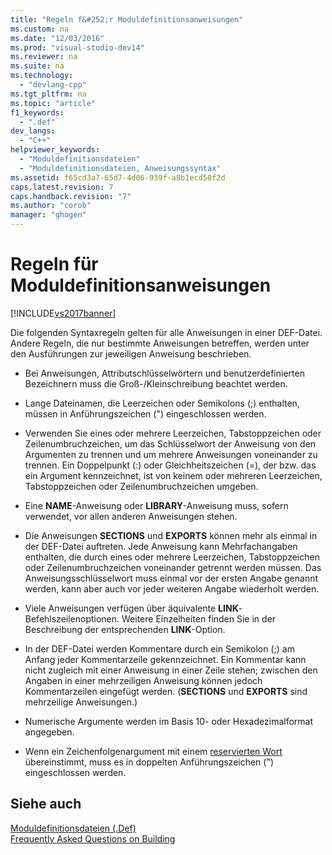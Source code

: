 ```yaml
---
title: "Regeln f&#252;r Moduldefinitionsanweisungen"
ms.custom: na
ms.date: "12/03/2016"
ms.prod: "visual-studio-dev14"
ms.reviewer: na
ms.suite: na
ms.technology: 
  - "devlang-cpp"
ms.tgt_pltfrm: na
ms.topic: "article"
f1_keywords: 
  - ".def"
dev_langs: 
  - "C++"
helpviewer_keywords: 
  - "Moduldefinitionsdateien"
  - "Moduldefinitionsdateien, Anweisungssyntax"
ms.assetid: f65cd3a7-65d7-4d06-939f-a8b1ecd50f2d
caps.latest.revision: 7
caps.handback.revision: "7"
ms.author: "corob"
manager: "ghogen"
---
```

# Regeln f&#252;r Moduldefinitionsanweisungen
[!INCLUDE[vs2017banner](../../assembler/inline/includes/vs2017banner.md)]

Die folgenden Syntaxregeln gelten für alle Anweisungen in einer DEF\-Datei.  Andere Regeln, die nur bestimmte Anweisungen betreffen, werden unter den Ausführungen zur jeweiligen Anweisung beschrieben.  
  
-   Bei Anweisungen, Attributschlüsselwörtern und benutzerdefinierten Bezeichnern muss die Groß\-\/Kleinschreibung beachtet werden.  
  
-   Lange Dateinamen, die Leerzeichen oder Semikolons \(;\) enthalten, müssen in Anführungszeichen \("\) eingeschlossen werden.  
  
-   Verwenden Sie eines oder mehrere Leerzeichen, Tabstoppzeichen oder Zeilenumbruchzeichen, um das Schlüsselwort der Anweisung von den Argumenten zu trennen und um mehrere Anweisungen voneinander zu trennen.  Ein Doppelpunkt \(:\) oder Gleichheitszeichen \(\=\), der bzw. das ein Argument kennzeichnet, ist von keinem oder mehreren Leerzeichen, Tabstoppzeichen oder Zeilenumbruchzeichen umgeben.  
  
-   Eine **NAME**\-Anweisung oder **LIBRARY**\-Anweisung muss, sofern verwendet, vor allen anderen Anweisungen stehen.  
  
-   Die Anweisungen **SECTIONS** und **EXPORTS** können mehr als einmal in der DEF\-Datei auftreten.  Jede Anweisung kann Mehrfachangaben enthalten, die durch eines oder mehrere Leerzeichen, Tabstoppzeichen oder Zeilenumbruchzeichen voneinander getrennt werden müssen.  Das Anweisungsschlüsselwort muss einmal vor der ersten Angabe genannt werden, kann aber auch vor jeder weiteren Angabe wiederholt werden.  
  
-   Viele Anweisungen verfügen über äquivalente **LINK**\-Befehlszeilenoptionen.  Weitere Einzelheiten finden Sie in der Beschreibung der entsprechenden **LINK**\-Option.  
  
-   In der DEF\-Datei werden Kommentare durch ein Semikolon \(;\) am Anfang jeder Kommentarzeile gekennzeichnet.  Ein Kommentar kann nicht zugleich mit einer Anweisung in einer Zeile stehen; zwischen den Angaben in einer mehrzeiligen Anweisung können jedoch Kommentarzeilen eingefügt werden. \(**SECTIONS** und **EXPORTS** sind mehrzeilige Anweisungen.\)  
  
-   Numerische Argumente werden im Basis 10\- oder Hexadezimalformat angegeben.  
  
-   Wenn ein Zeichenfolgenargument mit einem [reservierten Wort](../../build/reference/reserved-words.md) übereinstimmt, muss es in doppelten Anführungszeichen \("\) eingeschlossen werden.  
  
## Siehe auch  
 [Moduldefinitionsdateien \(.Def\)](../../build/reference/module-definition-dot-def-files.md)   
 [Frequently Asked Questions on Building](assetId:///56a3bb8f-0181-4989-bab4-a07ba950ab08)